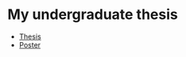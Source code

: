 # My undergraduate thesis

- [Thesis](https://drive.google.com/file/d/1DBxdYuWOrBxcHbKUoenyRB_PmI1DhNZd/view?usp=sharing)
- [Poster](https://drive.google.com/file/d/101WYuxuXvG0Cwg2o5RXyUwi5HP9nTap5/view?usp=sharing)
